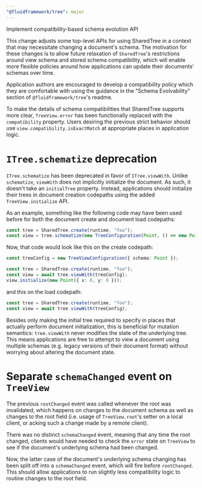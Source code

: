 ```yaml
---
"@fluidframework/tree": major
---
```


Implement compatibility-based schema evolution API

This change adjusts some top-level APIs for using SharedTree in a context that may necessitate changing a document's schema.
The motivation for these changes is to allow future relaxation of `SharedTree`'s restrictions around view schema and stored schema compatibility,
which will enable more flexible policies around how applications can update their documents' schemas over time.

Application authors are encouraged to develop a compatibility policy which they are comfortable with using the guidance in the
"Schema Evolvability" section of `@fluidframework/tree`'s readme.

To make the details of schema compatibilities that SharedTree supports more clear,
`TreeView.error` has been functionally replaced with the `compatibility` property.
Users desiring the previous strict behavior should use `view.compatibility.isExactMatch` at appropriate places in application logic.

# `ITree.schematize` deprecation

`ITree.schematize` has been deprecated in favor of `ITree.viewWith`.
Unlike `schematize`, `viewWith` does not implicitly initialize the document. As such, it doesn't take an `initialTree` property.
Instead, applications should initialize their trees in document creation codepaths using the added `TreeView.initialize` API.

As an example, something like the following code may have been used before for both the document create and document load codepaths:

```typescript
const tree = SharedTree.create(runtime, "foo");
const view = tree.schematize(new TreeConfiguration(Point, () => new Point({ x: 0, y: 0 })));
```

Now, that code would look like this on the create codepath:

```typescript
const treeConfig = new TreeViewConfiguration({ schema: Point });

const tree = SharedTree.create(runtime, "foo");
const view = await tree.viewWith(treeConfig);
view.initialize(new Point({ x: 0, y: 0 }));
```

and this on the load codepath:

```typescript
const tree = SharedTree.create(runtime, "foo");
const view = await tree.viewWith(treeConfig);
```

Besides only making the initial tree required to specify in places that actually perform document initialization, this is beneficial for mutation semantics: `tree.viewWith` never modifies the state of the underlying tree.
This means applications are free to attempt to view a document using multiple schemas (e.g. legacy versions of their document format) without worrying about altering the document state.

# Separate `schemaChanged` event on `TreeView`

The previous `rootChanged` event was called whenever the root was invalidated, which happens on changes to the document schema
as well as changes to the root field (i.e. usage of `TreeView.root`'s setter on a local client, or acking such a change made by
a remote client).

There was no distinct `schemaChanged` event, meaning that any time the root changed,
clients would have needed to check the `error` state on `TreeView` to see if the document's underlying schema had been changed.

Now, the latter case of the document's underlying schema changing has been split off into a `schemaChanged` event, which will
fire before `rootChanged`.
This should allow applications to run slightly less compatibility logic to routine changes to the root field.
